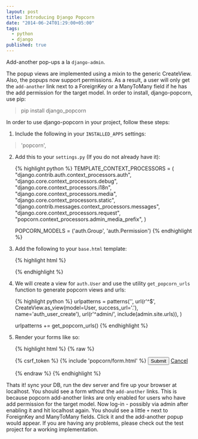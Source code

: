 ```yaml
---
layout: post
title: Introducing Django Popcorn
date: "2014-06-24T01:29:00+05:00"
tags: 
  - python
  - django
published: true
---
```


Add-another pop-ups a la `django-admin`. 

The popup views are implemented using a mixin to the generic CreateView. Also, the popups now support permissions. As a result, a user will only get the `add-another` link next to a ForeignKey or a ManyToMany field if he has the add permission for the target model. In order to install, django-popcorn, use pip:

> pip install django_popcorn


In order to use django-popcorn in your project, follow these steps: 

1. Include the following in your `INSTALLED_APPS` settings:

> 'popcorn',


2. Add this to your `settings.py` (If you do not already have it):

    {% highlight python  %}
    TEMPLATE_CONTEXT_PROCESSORS = (
        "django.contrib.auth.context_processors.auth",
        "django.core.context_processors.debug",
        "django.core.context_processors.i18n",
        "django.core.context_processors.media",
        "django.core.context_processors.static",
        "django.contrib.messages.context_processors.messages",
        "django.core.context_processors.request",
        "popcorn.context_processors.admin_media_prefix",
    )
    
    POPCORN_MODELS = ('auth.Group', 'auth.Permission')
    {% endhighlight  %}


3. Add the following to your `base.html` template:

    {% highlight  html %}
    <script src="{{ ADMIN_MEDIA_PREFIX }}js/admin/RelatedObjectLookups.js"></script>
    {% endhighlight  %}


4. We will create a view for `auth.User` and use the utility `get_popcorn_urls` function to generate popcorn views and urls:

    {% highlight python %}
    urlpatterns = patterns('',
        url(r'^$', 
            CreateView.as_view(model=User, success_url='.'), 
            name='auth_user_create'),
        url(r'^admin/', include(admin.site.urls)),
    )

    urlpatterns += get_popcorn_urls()
    {% endhighlight %}


7. Render your forms like so:

    {%  highlight html %}
    {% raw %}
    <form method="POST" action="{{ request.get_full_path }}">
        {% csrf_token %}
        {% include 'popcorn/form.html' %}
        <button type="submit">Submit</button>
        <a href="../">Cancel</a>
    </form>
    {% endraw  %}
    {% endhighlight  %}

Thats it! sync your DB, run the dev server and fire up your browser at localhost. You should see a form wthout the `add-another` links. This is because popcorn add-another links are only enabled for users who have add permission for the target model. Now log-in - possibly via admin after enabling it and hit localhost again. You should see a little `+` next to ForeignKey and ManyToMany fields. Click it and the add-another popup would appear. If you are having any problems, please check out the test project for a working implementation.
